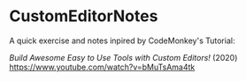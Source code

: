 # CustomEditorNotes
 A quick exercise and notes inpired by CodeMonkey's Tutorial: 

*Build Awesome Easy to Use Tools with Custom Editors!* (2020) https://www.youtube.com/watch?v=bMuTsAma4tk
